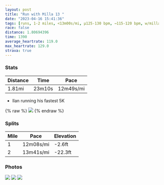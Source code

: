 ```yaml
---
layout: post
title: "Run with Milla 13 "
date: "2023-04-16 15:41:36"
tags: [runs, 1-2 miles, <13m00s/mi, μ125-130 bpm, →115-120 bpm, w/milla]
race: false
distance: 1.80694396
time: 1390
average_heartrate: 119.0
max_heartrate: 129.0
strava: true
---
```


### Stats

| Distance | Time | Pace |
|----------|------|------|
|1.81mi|23m10s|12m49s/mi|

+ Ilan running his fastest 5K

{% raw %}
<img src='https://maps.googleapis.com/maps/api/staticmap?maptype=roadmap&path=enc:s_wwFlptbMBACCBJE\@BD@M^Gn@FZ]hA[t@U`A_@lA_@|Ag@|ACDUCUq@WAg@MOA~@`@N?`@P?FCA_@c@s@UUF]bABb@tB`Ah@\h@XFFJBv@`@bAl@`Az@NFNBz@x@tAr@f@LXp@BDPHpDfAj@@`A\RDHATP`@PhBf@F?`@PhA^S~@Wz@y@dCKp@DDNANGRc@l@uB`@}@Le@R]VJr@NB^Lb@VHf@Hf@Pb@HV]n@sBLQH[ECi@Ek@Fi@h@QH[Is@e@_@GaACSCc@?_BL]?gBo@UMeAYGG{@OcA[[GaA_@_@Ga@Ue@y@_Aa@[YsAs@]USUi@[QQm@a@e@Mw@k@w@_@g@]WOQQYOIG&key=AIzaSyC1MId7bFpkLXNAaYhBSTb8jLyiSqzbDtM&size=800x800&markers=color:yellow|label:S|40.7553,-74.00215&markers=color:green|label:F|40.756910000000026,-74.00542999999996'>
{% endraw %}

### Splits

| Mile | Pace | Elevation |
|------|------|-----------|
|1|12m08s/mi|-2.6ft|
|2|13m41s/mi|-22.3ft|

### Photos
<img src='https://dgtzuqphqg23d.cloudfront.net/3rZ5vgg2jjMB5PkwqHmf67pZKqH0smeXlytof0UuDtI-576x768.jpg'>

<img src='https://dgtzuqphqg23d.cloudfront.net/-DpM1Omtlj6qn2xNYKTBLix-QA-Pp9pL1GieOFNT5y0-576x768.jpg'>

<img src='https://dgtzuqphqg23d.cloudfront.net/LxI6IOKKvHNpeWovkBHdVzHFx5ZBAXKkKECupCoGHfc-611x768.jpg'>
